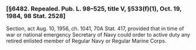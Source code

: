 ### [§6482. Repealed. Pub. L. 98–525, title V, §533(f)(1), Oct. 19, 1984, 98 Stat. 2528] ###

Section, act Aug. 10, 1956, ch. 1041, 70A Stat. 417, provided that in time of war or national emergency Secretary of Navy could order to active duty any retired enlisted member of Regular Navy or Regular Marine Corps.